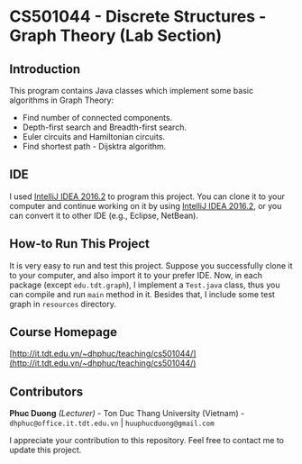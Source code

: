 # CS501044 - Discrete Structures - Graph Theory (Lab Section)

## Introduction
This program contains Java classes which implement some basic algorithms in Graph Theory:

 - Find number of connected components.
 - Depth-first search and Breadth-first search.
 - Euler circuits and Hamiltonian circuits.
 - Find shortest path - Dijsktra algorithm.

## IDE
I used [IntelliJ IDEA 2016.2](https://www.jetbrains.com/idea/) to program this project. You can clone it to your computer and continue working on it by using [IntelliJ IDEA 2016.2](https://www.jetbrains.com/idea/), or you can convert it to other IDE (e.g., Eclipse, NetBean).

## How-to Run This Project
It is very easy to run and test this project. Suppose you successfully clone it to your computer, and also import it to your prefer IDE. Now, in each package (except `edu.tdt.graph`), I implement a `Test.java` class, thus you can compile and run `main` method in it. Besides that, I include some test graph in `resources` directory.

## Course Homepage
[http://it.tdt.edu.vn/~dhphuc/teaching/cs501044/](http://it.tdt.edu.vn/~dhphuc/teaching/cs501044/)

## Contributors
**Phuc Duong** *(Lecturer)* - Ton Duc Thang University (Vietnam) - `dhphuc@office.it.tdt.edu.vn` | `huuphucduong@gmail.com`

I appreciate your contribution to this repository. Feel free to contact me to update this project.
